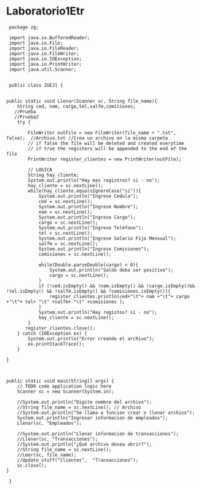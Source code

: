 # Laboratorio1Etr
     package zg;
     
     import java.io.BufferedReader;
     import java.io.File;
     import java.io.FileReader;
     import java.io.FileWriter;
     import java.io.IOException;
     import java.io.PrintWriter;
     import java.util.Scanner;

     
     public class ZGEJ1 {

    
    public static void Llenar(Scanner sc, String file_name){
        String ced, nam, cargo,tel,salfm,comisiones;
       //Prueba
       //Prueba2
        try {
            
            FileWriter outFile = new FileWriter(file_name + ".txt", false);  //Archivo.txt //Crea un archivo en la misma carpeta
            // if false the file will be deleted and created everytime
            // if true the registers will be appended to the end of the file
            PrintWriter register_clientes = new PrintWriter(outFile);
            
            // LOGICA
            String hay_cliente;
            System.out.println("Hay mas registros? si - no");
            hay_cliente = sc.nextLine();
            while(hay_cliente.equalsIgnoreCase("si")){
                System.out.println("Ingrese Cedula");
                ced = sc.nextLine();
                System.out.println("Ingrese Nombre");
                nam = sc.nextLine();
                System.out.println("Ingrese Cargo");
                cargo = sc.nextLine();
                System.out.println("Ingrese Teléfono");
                tel = sc.nextLine();
                System.out.println("Ingrese Salario Fijo Mensual");
                salfm = sc.nextLine();
                System.out.println("Ingrese Comisiones");
                comisiones = sc.nextLine();
                
                while(Double.parseDouble(cargo) < 0){
                    System.out.println("Saldo debe ser positivo");
                    cargo = sc.nextLine();
                }
                if (!ced.isEmpty() && !nam.isEmpty() && !cargo.isEmpty()&& !tel.isEmpty() && !salfm.isEmpty() && !comisiones.isEmpty()){
                    register_clientes.println(ced+"\t"+ nam +"\t"+ cargo +"\t"+ tel+ "\t" +salfm+ "\t" +comisiones );
                }
                System.out.println("Hay registos? si - no");
                hay_cliente = sc.nextLine();  
            }
           register_clientes.close();
        } catch (IOException ex) {
            System.out.println("Error creando el archivo");
            ex.printStackTrace();
        }
    
    }
    

    
    public static void main(String[] args) {
        // TODO code application logic here
        Scanner sc = new Scanner(System.in);
        
        //System.out.println("Digite nombre del archivo");
        //String file_name = sc.nextLine(); // Archivo
        //System.out.println("Se llama a funcion crear o llenar archivo");
        System.out.println("Ingresar informacion de empleados");
        Llenar(sc, "Empleados");
        
        //System.out.println("Llenar informacion de transacciones");
        //Llenar(sc, "Transacciones");
        //System.out.println("¿Qué archivo desea abrir?");
        //String file_name = sc.nextLine();
        //Leer(sc, file_name);
        //Update_stuff("Clientes",  "Transacciones");
        sc.close();
    }
    
     }
